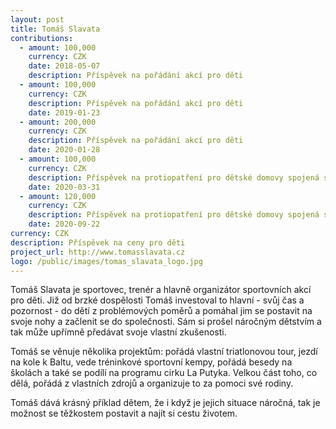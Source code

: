 ```yaml
---
layout: post
title: Tomáš Slavata
contributions:
  - amount: 100,000
    currency: CZK
    date: 2018-05-07
    description: Příspěvek na pořádání akcí pro děti
  - amount: 100,000
    currency: CZK
    description: Příspěvek na pořádání akcí pro děti
    date: 2019-01-23
  - amount: 200,000
    currency: CZK
    description: Příspěvek na pořádání akcí pro děti
    date: 2020-01-28
  - amount: 100,000
    currency: CZK
    description: Příspěvek na protiopatření pro dětské domovy spojená s covid-19
    date: 2020-03-31
  - amount: 120,000
    currency: CZK
    description: Příspěvek na protiopatření pro dětské domovy spojená s covid-19
    date: 2020-09-22
currency: CZK
description: Příspěvek na ceny pro děti
project_url: http://www.tomasslavata.cz
logo: /public/images/tomas_slavata_logo.jpg
---
```


Tomáš Slavata je sportovec, trenér a hlavně organizátor sportovních akcí pro děti. Již od brzké dospělosti Tomáš investoval to hlavní - svůj čas a pozornost - do dětí z problémových poměrů a pomáhal jim se postavit na svoje nohy a začlenit se do společnosti. Sám si prošel náročným dětstvím a tak může upřímně předávat svoje vlastní zkušenosti.

Tomáš se věnuje několika projektům: pořádá vlastní triatlonovou tour, jezdí na kole k Baltu, vede tréninkové sportovní kempy, pořádá besedy na školách a také se podílí na programu cirku La Putyka. Velkou část toho, co dělá, pořádá z vlastních zdrojů a organizuje to za pomoci své rodiny.

Tomáš dává krásný příklad dětem, že i když je jejich situace náročná, tak je možnost se těžkostem postavit a najít si cestu životem.
